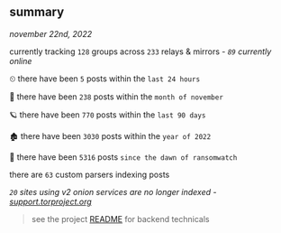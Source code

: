 
## summary
_november 22nd, 2022_

currently tracking `128` groups across `233` relays & mirrors - _`89` currently online_

⏲ there have been `5` posts within the `last 24 hours`

🦈 there have been `238` posts within the `month of november`

🪐 there have been `770` posts within the `last 90 days`

🏚 there have been `3030` posts within the `year of 2022`

🦕 there have been `5316` posts `since the dawn of ransomwatch`

there are `63` custom parsers indexing posts

_`20` sites using v2 onion services are no longer indexed - [support.torproject.org](https://support.torproject.org/onionservices/v2-deprecation/)_

> see the project [README](https://github.com/joshhighet/ransomwatch#ransomwatch--) for backend technicals
